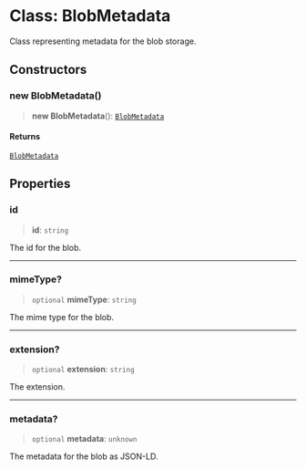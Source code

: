 # Class: BlobMetadata

Class representing metadata for the blob storage.

## Constructors

### new BlobMetadata()

> **new BlobMetadata**(): [`BlobMetadata`](BlobMetadata.md)

#### Returns

[`BlobMetadata`](BlobMetadata.md)

## Properties

### id

> **id**: `string`

The id for the blob.

***

### mimeType?

> `optional` **mimeType**: `string`

The mime type for the blob.

***

### extension?

> `optional` **extension**: `string`

The extension.

***

### metadata?

> `optional` **metadata**: `unknown`

The metadata for the blob as JSON-LD.
